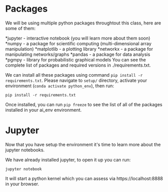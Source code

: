 # Packages

We will be using multiple python packages throughtout this class, here are some of them:

*jupyter - interactive notebook (you will learn more about them soon)
*numpy - a package for scientific computing (multi-dimensional array manipulation)
*matplotlib - a plotting library
*networkx - a package for manipulating networks/graphs
*pandas - a package for data analysis
*pgmpy - library for probabilistic graphical models
You can see the complete list of packages and required versions in ./requirements.txt.

We can install all these packages using command `pip install -r requirements.txt`. Please navigate to `setup/` directory, activate your environment (`conda activate python_env`), then run:

```
pip install -r requirements.txt
```

Once installed, you can run `pip freeze` to see the list of all of the packages installed in your ai_env environment.

# Jupyter

Now that you have setup the environment it's time to learn more about the jupyter notebooks.

We have already installed jupyter, to open it up you can run:

```
jupyter notebook
```

It will start a python kernel which you can assess via https://localhost:8888 in your browser.
